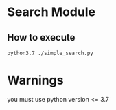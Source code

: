 # Search Module
## How to execute
```
python3.7 ./simple_search.py
```

# Warnings
you must use python version <= 3.7
